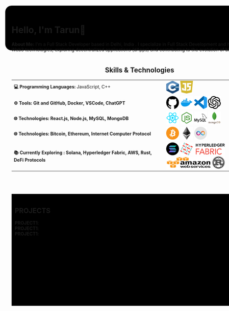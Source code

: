 <div align="center" style="padding:30px">

<div style="width: 1200px; height: 800px;"> 
    
<div align="left" style="padding: 20px; width: 100%; height: 100px; background-color: black; border-radius:20px">

# Hello, I'm Tarun👋
**About Me:** I'm a Full Stack Developer based in Delhi, India . I specialize in Full Stack Development and have a passion for Blockchain and Cyber-security. 
I aspire to build a career in Web3 technologies, exploring decentralized applications (dApps) and contributing to the evolution of blockchain ecosystems.

</div>
<div style="display: flex;">
    <div style="width: 900px; height: 700px; padding:20px">
        <div style="width: 100%; height: 400px; ">
        
## Skills & Technologies

|||
|--|-------------|
| **💻 Programming Languages:**  JavaScript, C++  |   <img src="./c-logo.png" width="40" height="40" /> <img src="./Daco_3133777.png" width="40" height="40" /> |
|  **⚙️ Tools: Git and GitHub, Docker, VSCode, ChatGPT** |   <img src="./github.256x250.png" width="40" height="40" />  <img src="./4373190_docker_logo_logos_icon.png" width="40" height="40" />  <img src="./file-type-vscode.256x254.png" width="40" height="40" />   <img src="./63c52af590250dd34bd6a9ab.png" width="40" height="40" /> |
| **🌐 Technologies:  React.js, Node.js, MySQL, MongoDB** |  <img src="./1174949_js_react js_logo_react_react native_icon.png" width="40" height="40" />  <img src="./pngwing.com.png" width="40" height="40" />  <img src="./4691303_mysql_icon.png" width="40" height="40" /> <img src="./pngwing.com (1).png" width="40" height="40" />     |
| **🌐 Technologies:  Bitcoin, Ethereum, Internet Computer Protocol** |  <img src="./bitcoin_btc_logo_62c59b827e.webp" width="40" height="40" /> <img src="./ethereum_eth_logo_e69b1c2368.webp" width="40" height="40" />  <img src="./internet-computer-icp-logo-02DE976C1A-seeklogo.com.webp" width="40" height="40" />   |
|  **📚 Currently Exploring : Solana, Hyperledger Fabric, AWS, Rust, DeFi Protocols** |   <img src="./solana-sol-logo-12828AD23D-seeklogo.com.webp" width="40" height="40" />     <img src="./Daco_292995.png" width="140" height="40" />  <img src="./AWS-Logo-PNG.png" width="140" height="40" /> <img src="./NicePng_rust-logo-png_3084680.png" width="40" height="40" />   |
</div>
<div align="left" style="width: 100%; padding:10px ; height: 330px; border:20px ; background-color: black;">

## PROJECTS

**PROJECT1**: <br>
**PROJECT1**: <br>
**PROJECT1**:  
</div>
</div>
<div style=" width: 400px; height: 700px;">
        <div align='left' style="margin:20px; width: 100%; height: 240px; background-color: black; padding:10px;border-radius:10px ">

## Experience

 <div> 
 
 **Teaching Assistant:** CodingClan
 <br> 
 (`Jan 2023- June 2023`) </div> </h5>
  <div> 

  **Blockchain Researcher:** VedicBlock Labs
  <br>
  (`Jan 2024- Feb 2024`) 
  </div>
  <div> 
  
  **Associate Blockchain Developer:** 
  Teblox Labs  <Br> (`Mar 2024-JUL 2024`)  </a> </div>
  
  </div>
   <div align='left' style="margin:20px; width: 100%; height: 140px; background-color: black; padding:10px;border-radius:10px ">

## Education 

 <div> 

 **BTECH : SOFTWARE ENGINEERING** <br> 
 <a>
   ( DELHI TECHNOLOGICAL UNIVERSITY )
 </a>
 <br>
 
 `AUG 2019- MAY 2024`
 </div>
  </div>
 <div align='left' style="margin:20px; width: 100%; height: 170px; background-color: black; padding:10px;border-radius:10px ">

## Contact Me

 <div> 📧 Email: <a> parashartarun392000@gmail.com </a>, </div> </h5>
  <div> 🔗 LinkedIn: <a> www.linkedin.com/in/tarunsharma392000 </a> </div>
  <div> 🐦 Twitter: <a> https://x.com/TarunParas28366 </a> </div>
  <div> 💬 Discord username: @parashartarun392000 </div>
  </div>
        <div align='left' style="margin:20px; width: 100%; height: 240px; background-color: black; padding:10px;border-radius:10px ">

## Subjects of Interest

 <div> 
 
 - ***Operating Systems*** </div>
  <div> 
 
 - ***Object Oriented Programming*** </div>
  <div> 
 
 - ***Computer Netwroks*** </div>
  <div> 
 
 - ***Blockchain*** </div>

 <div> 
 
 - ***Computer Organization and Architecture*** </div>

  </div>
    </div>
</div>
</div>
</div>

